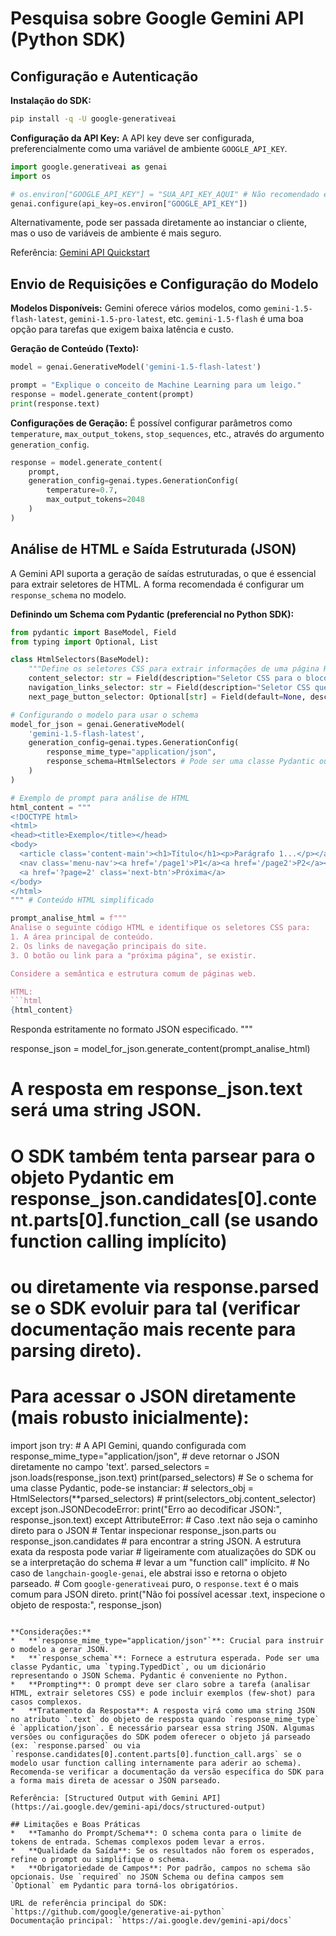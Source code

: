 # Pesquisa sobre Google Gemini API (Python SDK)

## Configuração e Autenticação

**Instalação do SDK:**
```bash
pip install -q -U google-generativeai
```

**Configuração da API Key:**
A API key deve ser configurada, preferencialmente como uma variável de ambiente `GOOGLE_API_KEY`.
```python
import google.generativeai as genai
import os

# os.environ["GOOGLE_API_KEY"] = "SUA_API_KEY_AQUI" # Não recomendado em código
genai.configure(api_key=os.environ["GOOGLE_API_KEY"])
```
Alternativamente, pode ser passada diretamente ao instanciar o cliente, mas o uso de variáveis de ambiente é mais seguro.

Referência: [Gemini API Quickstart](https://ai.google.dev/gemini-api/docs/get-started/python)

## Envio de Requisições e Configuração do Modelo

**Modelos Disponíveis:**
Gemini oferece vários modelos, como `gemini-1.5-flash-latest`, `gemini-1.5-pro-latest`, etc. `gemini-1.5-flash` é uma boa opção para tarefas que exigem baixa latência e custo.

**Geração de Conteúdo (Texto):**
```python
model = genai.GenerativeModel('gemini-1.5-flash-latest')

prompt = "Explique o conceito de Machine Learning para um leigo."
response = model.generate_content(prompt)
print(response.text)
```

**Configurações de Geração:**
É possível configurar parâmetros como `temperature`, `max_output_tokens`, `stop_sequences`, etc., através do argumento `generation_config`.
```python
response = model.generate_content(
    prompt,
    generation_config=genai.types.GenerationConfig(
        temperature=0.7,
        max_output_tokens=2048
    )
)
```

## Análise de HTML e Saída Estruturada (JSON)

A Gemini API suporta a geração de saídas estruturadas, o que é essencial para extrair seletores de HTML. A forma recomendada é configurar um `response_schema` no modelo.

**Definindo um Schema com Pydantic (preferencial no Python SDK):**
```python
from pydantic import BaseModel, Field
from typing import Optional, List

class HtmlSelectors(BaseModel):
    """Define os seletores CSS para extrair informações de uma página HTML."""
    content_selector: str = Field(description="Seletor CSS para o bloco de conteúdo principal da página.")
    navigation_links_selector: str = Field(description="Seletor CSS que aponta para os links de navegação internos do site (ex: menu, outros artigos).")
    next_page_button_selector: Optional[str] = Field(default=None, description="Seletor CSS para o botão/link 'Próxima Página', se houver.")

# Configurando o modelo para usar o schema
model_for_json = genai.GenerativeModel(
    'gemini-1.5-flash-latest',
    generation_config=genai.types.GenerationConfig(
        response_mime_type="application/json",
        response_schema=HtmlSelectors # Pode ser uma classe Pydantic ou uma lista dela
    )
)

# Exemplo de prompt para análise de HTML
html_content = """
<!DOCTYPE html>
<html>
<head><title>Exemplo</title></head>
<body>
  <article class='content-main'><h1>Título</h1><p>Parágrafo 1...</p></article>
  <nav class='menu-nav'><a href='/page1'>P1</a><a href='/page2'>P2</a></nav>
  <a href='?page=2' class='next-btn'>Próxima</a>
</body>
</html>
""" # Conteúdo HTML simplificado

prompt_analise_html = f"""
Analise o seguinte código HTML e identifique os seletores CSS para:
1. A área principal de conteúdo.
2. Os links de navegação principais do site.
3. O botão ou link para a "próxima página", se existir.

Considere a semântica e estrutura comum de páginas web.

HTML:
```html
{html_content}
```
Responda estritamente no formato JSON especificado.
"""

response_json = model_for_json.generate_content(prompt_analise_html)

# A resposta em response_json.text será uma string JSON.
# O SDK também tenta parsear para o objeto Pydantic em response_json.candidates[0].content.parts[0].function_call (se usando function calling implícito)
# ou diretamente via response.parsed se o SDK evoluir para tal (verificar documentação mais recente para parsing direto).

# Para acessar o JSON diretamente (mais robusto inicialmente):
import json
try:
    # A API Gemini, quando configurada com response_mime_type="application/json",
    # deve retornar o JSON diretamente no campo 'text'.
    parsed_selectors = json.loads(response_json.text)
    print(parsed_selectors)
    # Se o schema for uma classe Pydantic, pode-se instanciar:
    # selectors_obj = HtmlSelectors(**parsed_selectors)
    # print(selectors_obj.content_selector)
except json.JSONDecodeError:
    print("Erro ao decodificar JSON:", response_json.text)
except AttributeError: # Caso .text não seja o caminho direto para o JSON
    # Tentar inspecionar response_json.parts ou response_json.candidates
    # para encontrar a string JSON. A estrutura exata da resposta pode variar
    # ligeiramente com atualizações do SDK ou se a interpretação do schema
    # levar a um "function call" implícito.
    # No caso de `langchain-google-genai`, ele abstrai isso e retorna o objeto parseado.
    # Com `google-generativeai` puro, o `response.text` é o mais comum para JSON direto.
    print("Não foi possível acessar .text, inspecione o objeto de resposta:", response_json)


```

**Considerações:**
*   **`response_mime_type="application/json"`**: Crucial para instruir o modelo a gerar JSON.
*   **`response_schema`**: Fornece a estrutura esperada. Pode ser uma classe Pydantic, uma `typing.TypedDict`, ou um dicionário representando o JSON Schema. Pydantic é conveniente no Python.
*   **Prompting**: O prompt deve ser claro sobre a tarefa (analisar HTML, extrair seletores CSS) e pode incluir exemplos (few-shot) para casos complexos.
*   **Tratamento da Resposta**: A resposta virá como uma string JSON no atributo `.text` do objeto de resposta quando `response_mime_type` é `application/json`. É necessário parsear essa string JSON. Algumas versões ou configurações do SDK podem oferecer o objeto já parseado (ex: `response.parsed` ou via `response.candidates[0].content.parts[0].function_call.args` se o modelo usar function calling internamente para aderir ao schema). Recomenda-se verificar a documentação da versão específica do SDK para a forma mais direta de acessar o JSON parseado.

Referência: [Structured Output with Gemini API](https://ai.google.dev/gemini-api/docs/structured-output)

## Limitações e Boas Práticas
*   **Tamanho do Prompt/Schema**: O schema conta para o limite de tokens de entrada. Schemas complexos podem levar a erros.
*   **Qualidade da Saída**: Se os resultados não forem os esperados, refine o prompt ou simplifique o schema.
*   **Obrigatoriedade de Campos**: Por padrão, campos no schema são opcionais. Use `required` no JSON Schema ou defina campos sem `Optional` em Pydantic para torná-los obrigatórios.

URL de referência principal do SDK: `https://github.com/google/generative-ai-python`
Documentação principal: `https://ai.google.dev/gemini-api/docs`
```
